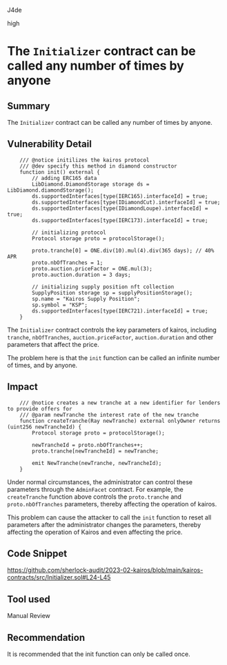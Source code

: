J4de

high

# The `Initializer` contract can be called any number of times by anyone

## Summary

The `Initializer` contract can be called any number of times by anyone.

## Vulnerability Detail

```solidity
    /// @notice initilizes the kairos protocol
    /// @dev specify this method in diamond constructor
    function init() external {
        // adding ERC165 data
        LibDiamond.DiamondStorage storage ds = LibDiamond.diamondStorage();
        ds.supportedInterfaces[type(IERC165).interfaceId] = true;
        ds.supportedInterfaces[type(IDiamondCut).interfaceId] = true;
        ds.supportedInterfaces[type(IDiamondLoupe).interfaceId] = true;
        ds.supportedInterfaces[type(IERC173).interfaceId] = true;

        // initializing protocol
        Protocol storage proto = protocolStorage();

        proto.tranche[0] = ONE.div(10).mul(4).div(365 days); // 40% APR
        proto.nbOfTranches = 1;
        proto.auction.priceFactor = ONE.mul(3);
        proto.auction.duration = 3 days;

        // initializing supply position nft collection
        SupplyPosition storage sp = supplyPositionStorage();
        sp.name = "Kairos Supply Position";
        sp.symbol = "KSP";
        ds.supportedInterfaces[type(IERC721).interfaceId] = true;
    }
```

The `Initializer` contract controls the key parameters of kairos, including `tranche`, `nbOfTranches`, `auction.priceFactor`, `auction.duration` and other parameters that affect the price.

The problem here is that the `init` function can be called an infinite number of times, and by anyone.

## Impact

```solidity
    /// @notice creates a new tranche at a new identifier for lenders to provide offers for
    /// @param newTranche the interest rate of the new tranche
    function createTranche(Ray newTranche) external onlyOwner returns (uint256 newTrancheId) {
        Protocol storage proto = protocolStorage();

        newTrancheId = proto.nbOfTranches++;
        proto.tranche[newTrancheId] = newTranche;

        emit NewTranche(newTranche, newTrancheId);
    }
```

Under normal circumstances, the administrator can control these parameters through the `AdminFacet` contract. For example, the `createTranche` function above controls the `proto.tranche` and `proto.nbOfTranches` parameters, thereby affecting the operation of kairos.

This problem can cause the attacker to call the `init` function to reset all parameters after the administrator changes the parameters, thereby affecting the operation of Kairos and even affecting the price.

## Code Snippet

https://github.com/sherlock-audit/2023-02-kairos/blob/main/kairos-contracts/src/Initializer.sol#L24-L45

## Tool used

Manual Review

## Recommendation

It is recommended that the init function can only be called once.